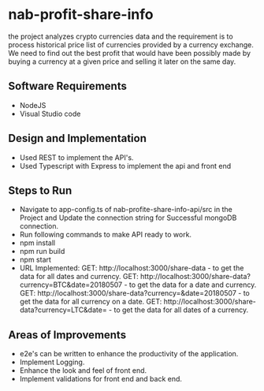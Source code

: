 # nab-profit-share-info
the project analyzes crypto currencies data and the requirement is to process historical price list of currencies provided by a currency exchange. We need to find out the best profit that would have been possibly made by
buying a currency at a given price and selling it later on the same day.

## Software Requirements
- NodeJS
- Visual Studio code

## Design and Implementation
- Used REST to implement the API's.
- Used Typescript with Express to implement the api and front end

## Steps to Run
- Navigate to app-config.ts of nab-profite-share-info-api/src in the Project and Update the connection string for Successful mongoDB connection.
- Run following commands to make API ready to work.
- npm install
- npm run build
- npm start
- URL Implemented: 
GET: http://localhost:3000/share-data - to get the data for all dates and currency.
GET: http://localhost:3000/share-data?currency=BTC&date=20180507 - to get the data for a date and currency.
GET: http://localhost:3000/share-data?currency=&date=20180507 - to get the data for all currency on a date.
GET: http://localhost:3000/share-data?currency=LTC&date= - to get the data for all dates of a currency.

## Areas of Improvements
- e2e's can be written to enhance the productivity of the application.
- Implement Logging.
- Enhance the look and feel of front end.
- Implement validations for front end and back end.
